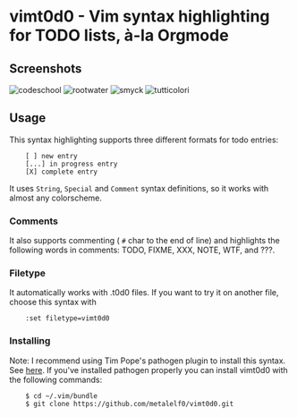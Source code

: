 # vimt0d0 -	Vim syntax highlighting for TODO lists, à-la Orgmode

## Screenshots

![codeschool](metalelf0.github.com/images/vimt0d0-screens/codeschool.jpg)
![rootwater](metalelf0.github.com/images/vimt0d0-screens/rootwater.jpg)
![smyck](metalelf0.github.com/images/vimt0d0-screens/smyck.jpg)
![tutticolori](metalelf0.github.com/images/vimt0d0-screens/tutticolori.jpg)

## Usage

This syntax highlighting supports three different formats for todo
entries:

        [ ] new entry
        [...] in progress entry
        [X] complete entry

It uses `String`, `Special` and `Comment` syntax definitions, so it works
with almost any colorscheme.

### Comments

It also supports commenting ( `#` char to the end of line) and highlights the
following words in comments: TODO, FIXME, XXX, NOTE, WTF, and ???.

### Filetype

It automatically works with .t0d0 files. If you want to try it on another
file, choose this syntax with

        :set filetype=vimt0d0

### Installing

Note: I recommend using Tim Pope's pathogen plugin to install this
syntax. See [here](https://github.com/tpope/vim-pathogen). If
you've installed pathogen properly you can install vimt0d0 with the
following commands:

        $ cd ~/.vim/bundle
        $ git clone https://github.com/metalelf0/vimt0d0.git
